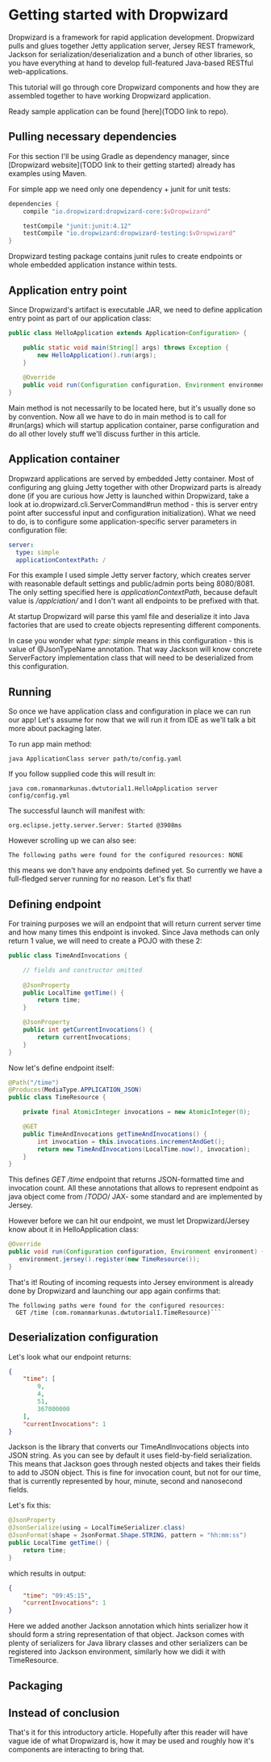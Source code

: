 # Getting started with Dropwizard

Dropwizard is a framework for rapid application development. Dropwizard pulls 
and glues together Jetty application server, Jersey REST framework, Jackson for 
serialization/deserialization and a bunch of other libraries, so you have 
everything at hand to develop full-featured Java-based RESTful web-applications.

This tutorial will go through core Dropwizard components and how they are 
assembled together to have working Dropwizard application.

Ready sample application can be found [here](TODO link to repo).

## Pulling necessary dependencies

For this section I'll be using Gradle as dependency manager, since 
[Dropwizard website](TODO link to their getting started) already has examples 
using Maven.

For simple app we need only one dependency + junit for unit tests:

```groovy
dependencies {
    compile "io.dropwizard:dropwizard-core:$vDropwizard"

    testCompile "junit:junit:4.12"
    testCompile "io.dropwizard:dropwizard-testing:$vDropwizard"
}
```

Dropwizard testing package contains junit rules to create endpoints or whole 
embedded application instance within tests. 

## Application entry point

Since Dropwizard's artifact is executable JAR, we need to define application 
entry point as part of our application class:

```java
public class HelloApplication extends Application<Configuration> {

    public static void main(String[] args) throws Exception {
        new HelloApplication().run(args);
    }
    
    @Override
    public void run(Configuration configuration, Environment environment) {}
}
```

Main method is not necessarily to be located here, but it's usually done so by 
convention. Now all we have to do in main method is to call for #run(args) which 
will startup application container, parse configuration and do all other lovely 
stuff we'll discuss further in this article.

## Application container

Dropwzard applications are served by embedded Jetty container. Most of 
configuring ang gluing Jetty together with other Dropwizard parts is already 
done (if you are curious how Jetty is launched within Dropwizard, take a look at 
io.dropwizard.cli.ServerCommand#run method - this is server entry point after 
successful input and configuration initialization). What we need to do, is to 
configure some application-specific server parameters in configuration file:

```yaml
server:
  type: simple
  applicationContextPath: /
```

For this example I used simple Jetty server factory, which creates server with 
reasonable default settings and public/admin ports being 8080/8081. The only 
setting specified here is _applicationContextPath_, because default value is 
_/applciation/_ and I don't want all endpoints to be prefixed with that. 

At startup Dropwizard will parse this yaml file and deserialize it into Java 
factories that are used to create objects representing different components.

In case you wonder what _type: simple_ means in this configuration - this is value 
of @JsonTypeName annotation. That way Jackson will know concrete ServerFactory 
implementation class that will need to be deserialized from this configuration. 

## Running

So once we have application class and configuration in place we can run our app! 
Let's assume for now that we will run it from IDE as we'll talk a bit more about 
packaging later. 

To run app main method:
```
java ApplicationClass server path/to/config.yaml
```

If you follow supplied code this will result in:
```
java com.romanmarkunas.dwtutorial1.HelloApplication server config/config.yml
```

The successful launch will manifest with:
```
org.eclipse.jetty.server.Server: Started @3908ms
```

However scrolling up we can also see:
```
The following paths were found for the configured resources: NONE
```

this means we don't have any endpoints defined yet. So currently we have a 
full-fledged server running for no reason. Let's fix that!

## Defining endpoint

For training purposes we will an endpoint that will return current server time 
and how many times this endpoint is invoked. Since Java methods can only return 
1 value, we will need to create a POJO with these 2:

```java
public class TimeAndInvocations {

    // fields and constructor omitted
    
    @JsonProperty
    public LocalTime getTime() {
        return time;
    }

    @JsonProperty
    public int getCurrentInvocations() {
        return currentInvocations;
    }
}
```

Now let's define endpoint itself:

```java
@Path("/time")
@Produces(MediaType.APPLICATION_JSON)
public class TimeResource {

    private final AtomicInteger invocations = new AtomicInteger(0);

    @GET
    public TimeAndInvocations getTimeAndInvocations() {
        int invocation = this.invocations.incrementAndGet();
        return new TimeAndInvocations(LocalTime.now(), invocation);
    }
}
```

This defines _GET /time_ endpoint that returns JSON-formatted time and invocation 
count. All these annotations that allows to represent endpoint as java object 
come from /*TODO*/ JAX- some standard and are implemented by Jersey.

However before we can hit our endpoint, we must let Dropwizard/Jersey know about 
it in HelloApplication class:
 
 ```java
@Override
public void run(Configuration configuration, Environment environment) {
    environment.jersey().register(new TimeResource());
}
```

That's it! Routing of incoming requests into Jersey environment is already done 
by Dropwizard and launching our app again confirms that:

```
The following paths were found for the configured resources:
  GET /time (com.romanmarkunas.dwtutorial1.TimeResource)```
```

## Deserialization configuration

Let's look what our endpoint returns:

```json
{
    "time": [
        9,
        4,
        51,
        367000000
    ],
    "currentInvocations": 1
}
```

Jackson is the library that converts our TimeAndInvocations objects into JSON 
string. As you can see by default it uses field-by-field serialization. This 
means that Jackson goes through nested objects and takes their fields to add to 
JSON object. This is fine for invocation count, but not for our time, that is 
currently represented by hour, minute, second and nanosecond fields.

Let's fix this:

```java
@JsonProperty
@JsonSerialize(using = LocalTimeSerializer.class)
@JsonFormat(shape = JsonFormat.Shape.STRING, pattern = "hh:mm:ss")
public LocalTime getTime() {
    return time;
}
```

which results in output:

```json
{
    "time": "09:45:15",
    "currentInvocations": 1
}
```

Here we added another Jackson annotation which hints serializer how it should 
form a string representation of that object. Jackson comes with plenty of 
serializers for Java library classes and other serializers can be registered 
into Jackson environment, similarly how we didi it with TimeResource. 

## Packaging



## Instead of conclusion

That's it for this introductory article. Hopefully after this reader will have 
vague ide of what Dropwizard is, how it may be used and roughly how it's 
components are interacting to bring that. 
